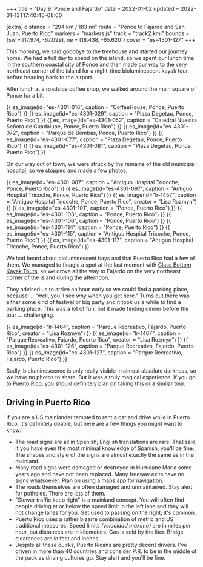 +++
title = "Day 9: Ponce and Fajardo"
date = 2022-01-02
updated = 2022-01-13T17:40:46-08:00

[extra]
distance = "294 km / 183 mi"
route = "Ponce to Fajardo and San Juan, Puerto Rico"
markers = "markers.js"
track = "track2.kml"
bounds = {sw = [17.974, -67.099], ne = [18.438, -65.620]}
cover = "es-4301-127"
+++

This morning, we said goodbye to the treehouse and started our journey home. We had a full day to spend on the island, so we spent our lunch time in the southern coastal city of Ponce and then made our way to the very northeast corner of the island for a night-time bioluminescent kayak tour before heading back to the airport.

<!-- more -->

After lunch at a roadside coffee shop, we walked around the main square of Ponce for a bit.

{{ es_image(id="es-4301-016", caption = "CoffeeHouse, Ponce, Puerto Rico") }}
{{ es_image(id="es-4301-029", caption = "Plaza Degetau, Ponce, Puerto Rico") }}
{{ es_image(id="es-4301-052", caption = "Catedral Nuestra Señora de Guadalupe, Ponce, Puerto Rico") }}
{{ es_image(id="es-4301-072", caption = "Parque de Bombas, Ponce, Puerto Rico") }}
{{ es_image(id="es-4301-077", caption = "Plaza Degetau, Ponce, Puerto Rico") }}
{{ es_image(id="es-4301-081", caption = "Plaza Degetau, Ponce, Puerto Rico") }}

On our way out of town, we were struck by the remains of the old municipal hospital, so we stopped and made a few photos:

{{ es_image(id="es-4301-087", caption = "Antiguo Hospital Tricoche, Ponce, Puerto Rico") }}
{{ es_image(id="es-4301-097", caption = "Antiguo Hospital Tricoche, Ponce, Puerto Rico") }}
{{ es_image(id="lr-1457", caption = "Antiguo Hospital Tricoche, Ponce, Puerto Rico", creator = "Lisa Rozmyn") }}
{{ es_image(id="es-4301-101", caption = "Ponce, Puerto Rico") }}
{{ es_image(id="es-4301-103", caption = "Ponce, Puerto Rico") }}
{{ es_image(id="es-4301-106", caption = "Ponce, Puerto Rico") }}
{{ es_image(id="es-4301-114", caption = "Ponce, Puerto Rico") }}
{{ es_image(id="es-4301-115", caption = "Antiguo Hospital Tricoche, Ponce, Puerto Rico") }}
{{ es_image(id="es-4301-117", caption = "Antiguo Hospital Tricoche, Ponce, Puerto Rico") }}

We had heard about bioluminescent bays and that Puerto Rico had a few of them. We managed to finagle a spot at the last moment with [Glass Bottom Kayak Tours](https://glassbottompr.com), so we drove all the way to Fajardo on the very northeast corner of the island during the afternoon.

They advised us to arrive an hour early so we could find a parking place, because ... "well, you'll see why when you get here." Turns out there was either some kind of festival or big party and it took us a while to find a parking place. This was a lot of fun, but it made finding dinner before the tour ... challenging.

{{ es_image(id="lr-1464", caption = "Parque Recreativo, Fajardo, Puerto Rico", creator = "Lisa Rozmyn") }}
{{ es_image(id="lr-1467", caption = "Parque Recreativo, Fajardo, Puerto Rico", creator = "Lisa Rozmyn") }}
{{ es_image(id="es-4301-126", caption = "Parque Recreativo, Fajardo, Puerto Rico") }}
{{ es_image(id="es-4301-127", caption = "Parque Recreativo, Fajardo, Puerto Rico") }}

Sadly, bioluminescence is only really visible in almost absolute darkness, so we have no photos to share. But it was a truly magical experience. If you go to Puerto Rico, you should definitely plan on taking this or a similar tour.

## Driving in Puerto Rico

If you are a US mainlander tempted to rent a car and drive while in Puerto Rico, it's definitely doable, but here are a few things you might want to know:

* The road signs are all in Spanish; English translations are rare. That said, if you have even the most minimal knowledge of Spanish, you'll be fine. The shapes and style of the signs are almost exactly the same as in the mainland.
* Many road signs were damaged or destroyed in Hurricane Maria some years ago and have not been replaced. Many freeway exits have no signs whatsoever. Plan on using a maps app for navigation.
* The roads themselves are often damaged and unmaintained. Stay alert for potholes. There are lots of them.
* "Slower traffic keep right" is a mainland concept. You will often find people driving at or below the speed limit in the left lane and they will not change lanes for you. Get used to passing on the right; it's common.
* Puerto Rico uses a rather bizarre combination of metric and US traditional measures: Speed limits _(velocidad máxima)_ are in miles per hour, but distances are in kilometers. Gas is sold by the liter. Bridge clearances are in feet and inches.
* Despite all these quirks, Puerto Ricans are pretty decent drivers. I've driven in more than 40 countries and consider P.R. to be in the middle of the pack as driving cultures go. Stay alert and you'll be fine.

